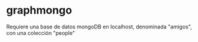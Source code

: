 # graphmongo

Requiere una base de datos mongoDB en localhost, denominada "amigos", con una colección "people"
